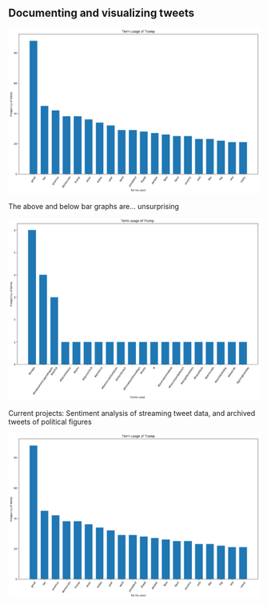 ## Documenting and visualizing tweets 

![Trumps most commonly used words in his 500 most recent tweets](/figures/terms.png)

The above and below bar graphs are... unsurprising

![Trumps most commonly used hashtags in his 500 most recent tweets](/figures/hashtags.png)

Current projects: Sentiment analysis of streaming tweet data, and archived tweets of political figures

![Trumps most commonly used words in his 500 most recent tweets](https://github.com/saverymax/Twitter-Mining/blob/gh-pages/figures/terms.png)


